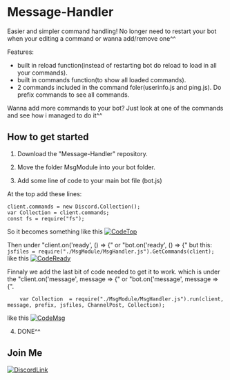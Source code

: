 # Message-Handler
Easier and simpler command handling!
No longer need to restart your bot when your editing a command or wanna add/remove one^^

Features:
- built in reload function(instead of restarting bot do reload to load in all your commands).
- built in commands function(to show all loaded commands).
- 2 commands included in the command foler(userinfo.js and ping.js).
Do prefix commands to see all commands.

Wanna add more commands to your bot? Just look at one of the commands and see how i managed to do it^^

## How to get started
1. Download the "Message-Handler" repository.

2. Move the folder MsgModule into your bot folder.

3. Add some line of code to your main bot file (bot.js)

At the top add these lines:
```var jsfiles;
client.commands = new Discord.Collection();
var Collection = client.commands;
const fs = require("fs");
```
So it becomes something like this
<img>[![CodeTop](https://wad0.000webhostapp.com/images/Msg-Handler/MsgHandlerJsTop.PNG)](https://wad0.000webhostapp.com/images/Msg-Handler/MsgHandlerJsTop.PNG)

Then under "client.on('ready', () => {" or "bot.on('ready', () => {" but this:
```jsfiles = require("./MsgModule/MsgHandler.js").GetCommands(client);```
like this
<img>[![CodeReady](https://wad0.000webhostapp.com/images/Msg-Handler/MsgHandlerJsReady.PNG)](https://wad0.000webhostapp.com/images/Msg-Handler/MsgHandlerJsReady.PNG)

Finnaly we add the last bit of code needed to get it to work. which is under the "client.on('message', message => {" or "bot.on('message', message => {".
``` var Collection = client.commands;
	var Collection  = require("./MsgModule/MsgHandler.js").run(client, message, prefix, jsfiles, ChannelPost, Collection);
```
like this
<img>[![CodeMsg](https://wad0.000webhostapp.com/images/Msg-Handler/MsgHandlerJsMSg.PNG)](https://wad0.000webhostapp.com/images/Msg-Handler/MsgHandlerJsMsg.PNG)

4. DONE^^


## Join Me
<img>[![DiscordLink](https://wad0.000webhostapp.com/images/Logo_WiAD.png)](https://discord.io/JrHcNuE)




